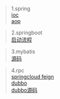 > 1.spring<br/>
[ioc](https://blog.csdn.net/nuomizhende45/article/details/81158383/)<br/>
[aop](https://www.cnblogs.com/toby-xu/p/11444288.html)<br/>

> 2.springboot<br/>
[启动流程](https://blog.csdn.net/qq_32828253/article/details/109496848)<br/>

> 3.mybatis<br/>
[源码](https://bugstack.cn/itstack-demo-any/2019/12/25/%E6%BA%90%E7%A0%81%E5%88%86%E6%9E%90-Mybatis%E6%8E%A5%E5%8F%A3%E6%B2%A1%E6%9C%89%E5%AE%9E%E7%8E%B0%E7%B1%BB%E4%B8%BA%E4%BB%80%E4%B9%88%E5%8F%AF%E4%BB%A5%E6%89%A7%E8%A1%8C%E5%A2%9E%E5%88%A0%E6%94%B9%E6%9F%A5.html)<br/>

> 4.rpc<br/>
[springcloud feign](https://blog.csdn.net/nuomizhende45/article/details/81158383/)<br/>
[dubbo](https://github.com/minfei-miffy/Java-mianshi-note/blob/master/Java%E6%A0%B8%E5%BF%83%E9%9D%A2%E8%AF%95%E7%9F%A5%E8%AF%86%E9%9B%86%E2%80%94Dubbo%E9%9D%A2%E8%AF%95%E9%A2%98.md)<br/>
[dubbo源码](https://blog.csdn.net/yuanshangshenghuo/article/details/107615058)
